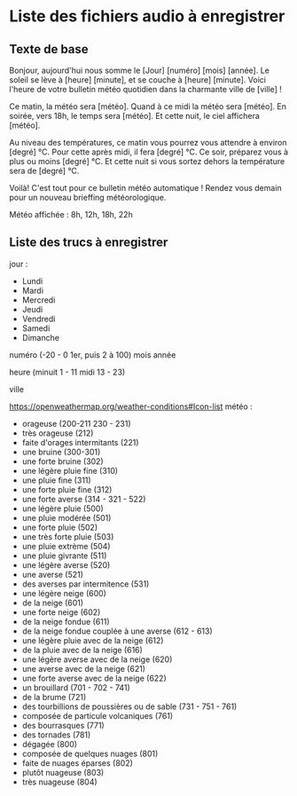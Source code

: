 # Liste des fichiers audio à enregistrer

## Texte de base
Bonjour, aujourd'hui nous somme le [Jour] [numéro] [mois] [année]. Le soleil se lève à [heure] [minute], et se couche à [heure] [minute]. Voici l'heure de votre bulletin météo quotidien dans la charmante ville de [ville] !

Ce matin, la météo sera [météo]. Quand à ce midi la météo sera [météo]. En soirée, vers 18h, le temps sera [météo]. Et cette nuit, le ciel affichera [météo].

Au niveau des températures, ce matin vous pourrez vous attendre à environ [degré] °C. Pour cette après midi, il fera [degré] °C. Ce soir, préparez vous à plus ou moins [degré] °C. Et cette nuit si vous sortez dehors la température sera de [degré] °C.

Voilà! C'est tout pour ce bulletin météo automatique ! Rendez vous demain pour un nouveau brieffing météorologique. 

Météo affichée : 8h, 12h, 18h, 22h

## Liste des trucs à enregistrer
jour :
- Lundi
- Mardi
- Mercredi
- Jeudi
- Vendredi
- Samedi
- Dimanche

numéro (-20 - 0 1er, puis 2 à 100)
mois
année

heure (minuit 1 - 11 midi 13 - 23)

ville

https://openweathermap.org/weather-conditions#Icon-list
météo :
- orageuse (200-211 230 - 231)
- très orageuse (212)
- faite d'orages intermitants (221)
- une bruine (300-301)
- une forte bruine (302)
- une légère pluie fine (310)
- une pluie fine (311)
- une forte pluie fine (312)
- une forte averse (314 - 321 - 522)
- une légère pluie (500)
- une pluie modérée (501)
- une forte pluie (502)
- une très forte pluie (503)
- une pluie extrème (504)
- une pluie givrante (511)
- une légère averse (520)
- une averse (521)
- des averses par intermitence (531)
- une légère neige (600)
- de la neige (601)
- une forte neige (602)
- de la neige fondue (611)
- de la neige fondue couplée à une averse (612 - 613)
- une légère pluie avec de la neige (612)
- de la pluie avec de la neige (616)
- une légère averse avec de la neige (620)
- une averse avec de la neige (621)
- une forte averse avec de la neige (622)
- un brouillard (701 - 702 - 741)
- de la brume (721)
- des tourbillions de poussières ou de sable (731 - 751 - 761)
- composée de particule volcaniques (761)
- des bourrasques (771)
- des tornades (781)
- dégagée (800)
- composée de quelques nuages (801)
- faite de nuages éparses (802)
- plutôt nuageuse (803)
- très nuageuse (804)